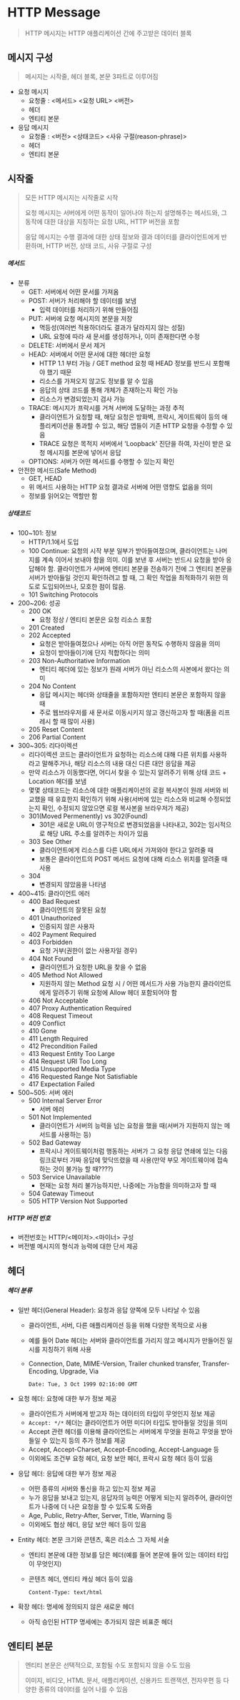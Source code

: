 # HTTP Message

> HTTP 메시지는 HTTP 애플리케이션 간에 주고받은 데이터 블록



## 메시지 구성

> 메시지는 시작줄, 헤더 블록, 본문 3파트로 이루어짐

- 요청 메시지
  - 요청줄 : <메서드> <요청 URL> <버전>
  - 헤더
  - 엔티티 본문
- 응답 메시지
  - 요청줄 : <버전> <상태코드> <사유 구절(reason-phrase)>
  - 헤더
  - 엔티티 본문



## 시작줄

> 모든 HTTP 메시지는 시작줄로 시작
>
> 요청 메시지는 서버에게 어떤 동작이 일어나야 하는지 설명해주는 메서드와, 그 동작에 대한 대상을 지칭하는 요청 URL, HTTP 버전을 포함
>
> 응답 메시지는 수행 결과에 대한 상태 정보와 결과 데이터를 클라이언트에게 반환하며, HTTP 버전, 상태 코드, 사유 구절로 구성



##### 메서드

- 분류
  - GET: 서버에서 어떤 문서를 가져옴
  - POST: 서버가 처리해야 할 데이터를 보냄
    - 입력 데이터를 처리하기 위해 만들어짐
  - PUT: 서버에 요청 메시지의 본문을 저장
    - 멱등성(여러번 적용하더라도 결과가 달라지지 않는 성질)
    - URL 요청에 따라 새 문서를 생성하거나, 이미 존재한다면 수정
  - DELETE: 서버에서 문서 제거
  - HEAD: 서버에서 어떤 문서에 대한 헤더만 요청
    - HTTP 1.1 부터 가능 / GET method 요청 때 HEAD 정보를 반드시 포함해야 했기 때문
    - 리소스를 가져오지 않고도 정보를 알 수 있음
    - 응답의 상태 코드를 통해 개체가 존재하는지 확인 가능
    - 리소스가 변경되었는지 검사 가능
  - TRACE: 메시지가 프락시를 거쳐 서버에 도달하는 과정 추적
    - 클라이언트가 요청할 때, 해당 요청은 방화벽, 프락시, 게이트웨이 등의 애플리케이션을 통과할 수 있고, 해당 앱들이 기존 HTTP 요청을 수정할 수 있음
    - TRACE 요청은 목적지 서버에서 'Loopback' 진단을 하여, 자신이 받은 요청 메시지를 본문에 넣어서 응답
  - OPTIONS: 서버가 어떤 메서드를 수행할 수 있는지 확인
- 안전한 메서드(Safe Method)
  - GET, HEAD
  - 위 메서드 사용하는 HTTP 요청 결과로 서버에 어떤 영향도 없음을 의미
  - 정보를 읽어오는 역할만 함



##### 상태코드

- 100~101: 정보
  - HTTP/1.1에서 도입
  - 100 Continue: 요청의 시작 부분 일부가 받아들여졌으며, 클라이언트는 나머지를 계속 이어서 보내야 함을 의미. 이를 보낸 후 서버는 반드시 요청을 받아 응답해야 함. 클라이언트가 서버에 엔티티 본문을 전송하기 전에 그 엔티티 본문을 서버가 받아들일 것인지 확인하려고 할 때, 그 확인 작업을 최적화하기 위한 의도로 도입되어쓰나, 모호한 점이 많음.
  - 101 Switching Protocols
- 200~206: 성공
  - 200 OK
    - 요청 정상 / 엔티티 본문은 요청 리소스 포함
  - 201 Created
  - 202 Accepted
    - 요청은 받아들여졌으나 서버는 아직 어떤 동작도 수행하지 않음을 의미
    - 요청이 받아들이기에 단지 적합하다는 의미
  - 203 Non-Authoritative Information
    - 엔티티 헤더에 있는 정보가 원래 서버가 아닌 리소스의 사본에서 왔다는 의미
  - 204 No Content
    - 응답 메시지는 헤더와 상태줄을 포함하지만 엔티티 본문은 포함하지 않을 때
    - 주로 웹브라우저를 새 문서로 이동시키지 않고 갱신하고자 할 때(폼을 리프레시 할 때 많이 사용)
  - 205 Reset Content
  - 206 Partial Content
- 300~305: 리다이렉션
  - 리다이렉션 코드는 클라이언트가 요청하는 리소스에 대해 다른 위치를 사용하라고 말해주거나, 해당 리소스의 내용 대신 다른 대안 응답을 제공
  - 만약 리소스가 이동했다면, 어디서 찾을 수 있는지 알려주기 위해 상태 코드 + Location 헤더를 보냄
  - 몇몇 상태코드는 리소스에 대한 애플리케이션의 로컬 복사본이 원래 서버와 비교했을 때 유효한지 확인하기 위해 사용(서버에 있는 리소스와 비교해 수정되었는지 확인, 수정되지 않았으면 로컬 복사본을 브라우저가 제공)
  - 301(Moved Permenently) vs 302(Found)
    - 301은 새로운 URL이 영구적으로 변경되었음을 나타내고, 302는 임시적으로 해당 URL 주소를 알려주는 차이가 있음
  - 303 See Other
    - 클라이언트에게 리소스를 다른 URL에서 가져와야 한다고 알려줄 때
    - 보통은 클라이언트의 POST 메서드 요청에 대해 리소스 위치를 알려줄 때 사용
  - 304
    - 변경되지 않았음을 나타냄
- 400~415: 클라이언트 에러
  - 400 Bad Request
    - 클라이언트의 잘못된 요청
  - 401 Unauthorized
    - 인증되지 않은 사용자
  - 402 Payment Required
  - 403 Forbidden
    - 요청 거부(권한이 없는 사용자일 경우)
  - 404 Not Found
    - 클라이언트가 요청한 URL을 찾을 수 없음
  - 405 Method Not Allowed
    - 지원하지 않는 Method 요청 시 / 어떤 메서드가 사용 가능한지 클라이언트에게 알려주기 위해 요청에 Allow 헤더 포함되어야 함
  - 406 Not Acceptable
  - 407 Proxy Authentication Required
  - 408 Request Timeout
  - 409 Conflict
  - 410 Gone
  - 411 Length Required
  - 412 Precondition Failed
  - 413 Request Entity Too Large
  - 414 Request URI Too Long
  - 415 Unsupported Media Type
  - 416 Requested Range Not Satisfiable
  - 417 Expectation Failed
- 500~505: 서버 에러
  - 500 Internal Server Error
    - 서버 에러
  - 501 Not Implemented
    - 클라이언트가 서버의 능력을 넘는 요청을 했을 때(서버가 지원하지 않는 메서드를 사용하는 등)
  - 502 Bad Gateway
    - 프락시나 게이트웨이처럼 행동하는 서버가 그 요청 응답 연쇄에 있는 다음 링크로부터 가짜 응답에 맞닥뜨렸을 때 사용(만약 부모 게이트웨이에 접속하는 것이 불가능 할 때????)
  - 503 Service Unavailable
    - 현재는 요청 처리 불가능하지만, 나중에는 가능함을 의미하고자 할 때
  - 504 Gateway Timeout
  - 505 HTTP Version Not Supported



##### HTTP 버전 번호

- 버전번호는 HTTP/<메이저>.<마이너> 구성
- 버전별 메시지의 형식과 능력에 대한 단서 제공



## 헤더

##### 헤더 분류

- 일반 헤더(General Header): 요청과 응답 양쪽에 모두 나타날 수 있음

  - 클라이언트, 서버, 다른 애플리케이션 등을 위해 다양한 목적으로 사용

  - 예를 들어 Date 헤더는 서버와 클라이언트를 가리지 않고 메시지가 만들어진 일시를 지칭하기 위해 사용

  - Connection, Date, MIME-Version, Trailer chunked transfer, Transfer-Encoding, Upgrade, Via

    ```text
    Date: Tue, 3 Oct 1999 02:16:00 GMT
    ```

- 요청 헤더: 요청에 대한 부가 정보 제공

  - 클라이언트가 서버에게 받고자 하는 데이터의 타입이 무엇인지 정보 제공
  - `Accept: */*` 헤더는 클라이언트가 어떤 미디어 타입도 받아들일 것임을 의미
  - Accept 관련 헤더를 이용해 클라이언트는 서버에게 무엇을 원하고 무엇을 받아들일 수 있는지 등의 추가 정보를 제공
  - Accept, Accept-Charset, Accept-Encoding, Accept-Language 등
  - 이외에도 조건부 요청 헤더, 요청 보안 헤더, 프락시 요청 헤더 등이 있음

- 응답 헤더: 응답에 대한 부가 정보 제공

  - 어떤 종류의 서버와 통신을 하고 있는지 정보 제공
  - 누가 응답을 보내고 있는지, 응답자의 능력은 어떻게 되는지 알려주어, 클라이언트가 나중에 더 나은 요청을 할 수 있도록 도와줌
  - Age, Public, Retry-After, Server, Title, Warning 등
  - 이외에도 협상 헤더, 응답 보안 헤더 등이 있음

- Entity 헤더: 본문 크기와 콘텐츠, 혹은 리소스 그 자체 서술

  - 엔티티 본문에 대한 정보를 담은 헤더(예를 들어 본문에 들어 있는 데이터 타입이 무엇인지)

  - 콘텐츠 헤더, 엔티티 캐싱 헤더 등이 있음

    ```text
    Content-Type: text/html
    ```

- 확장 헤더: 명세에 정의되지 않은 새로운 헤더

  - 아직 승인된 HTTP 명세에는 추가되지 않은 비표준 헤더



## 엔티티 본문

> 엔티티 본문은 선택적으로, 포함될 수도 포함되지 않을 수도 있음
>
> 이미지, 비디오, HTML 문서, 애플리케이션, 신용카드 트랜잭션, 전자우편 등 다양한 종류의 데이터를 실어 나를 수 있음





